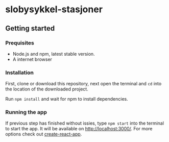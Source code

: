 # slobysykkel-stasjoner

## Getting started

### Prequisites

* Node.js and npm, latest stable version.
* A internet browser

### Installation
First, clone or download this repository, next open the terminal and `cd` into the location of the downloaded project.  
  
Run `npm install` and wait for npm to install dependencies.

### Running the app

If previous step has finished without issies, type `npm start` into the terminal to start the app. It will be available on [http://localhost:3000/](http://localhost:3000/). For more options check out [create-react-app](https://github.com/facebook/create-react-app).
